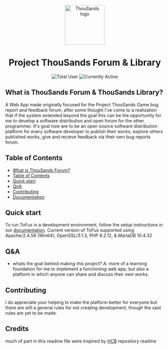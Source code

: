 <div align="center">
  <picture>
    <source media="(prefers-color-scheme: dark)" srcset="#">
    <img src="#" width="126" alt="ThouSands logo">
  </picture>
  <h1>Project ThouSands Forum & Library</h1>

  ![Total User](https://) ![Currently Active](https://)

</div>

## What is ThouSands Forum & ThouSands Library?
A Web App made originally focused for the Project ThouSands Game bug report and feedback forum,
after some thought I've come to a realization that if the system extended beyond the goal this can be the opportunity for me to develop a software distribution and open forum for the other programmer.
It's goal now are to be an open source software distribution platform for every software developer to publish their works, explore others published works, give and recieve feedback via their own bug reports forum. 

## Table of Contents

- [What is ThouSands Forum?](#What-is-ThouSands-Forums?)
- [Table of Contents](#table-of-contents)
- [Quick start](#Quick-start)
- [QnA](#Q&A)
- [Contributing](#Contributing)
- [Documentation](https://github.com/NNRVINTAGE/ThouSands-Forum/blob/main/dev-docs/)

## Quick start
To run ToFus in a development environment, follow the setup instructions in our [documentation](https://github.com/NNRVINTAGE/ThouSands-Forum/blob/main/dev-docs/).
Current version of ToFus supported using Apache/2.4.58 (Win64), OpenSSL/3.1.3, PHP 8.2.12, & MariaDB 10.4.32

## Q&A
- whats the goal behind making this project?
A: more of a learning foundation for me to implement a functioning web app, but also a platform in which anyone can share and discuss their own works.

## Contributing
I do appreciate your helping to make the platform better for everyone but there are still a general rules for not creating development, though the said rules are yet to be made.


## Credits
much of part in this readme file were inspired by [HCB](https://github.com/hackclub/hcb) repository readme